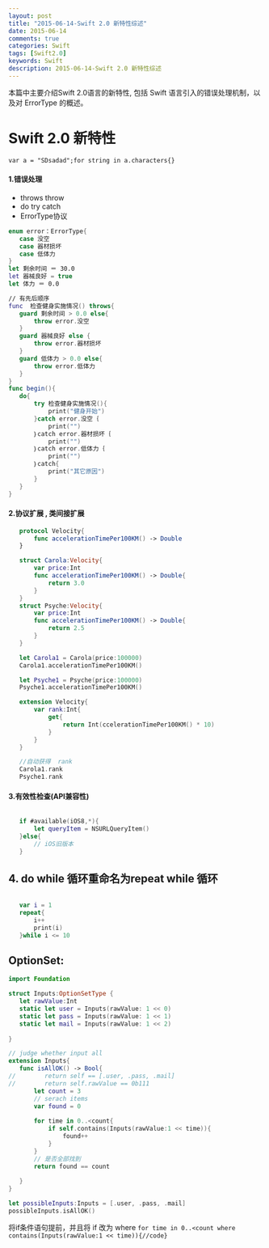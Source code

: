 ```yaml
---
layout: post
title: "2015-06-14-Swift 2.0 新特性综述"
date: 2015-06-14
comments: true
categories: Swift
tags: [Swift2.0] 
keywords: Swift 
description: 2015-06-14-Swift 2.0 新特性综述
---
```


本篇中主要介绍Swift 2.0语言的新特性, 包括 Swift 语言引入的错误处理机制，以及对 ErrorType 的概述。


# Swift 2.0 新特性

`var a = "SDsadad";for string in a.characters{} `

#### 1.错误处理

 - throws  throw 
 - do try catch 
 - ErrorType协议 

 ```Swift
 enum error：ErrorType{
	case 没空
	case 器材损坏
	case 低体力
 }
 let 剩余时间 ＝ 30.0
 let 器械良好 = true
 let 体力 ＝ 0.0

 // 有先后顺序
 func  检查健身实施情况() throws{
	guard 剩余时间 > 0.0 else{
		throw error.没空
	}
	guard 器械良好 else {
		throw error.器材损坏
	}
	guard 低体力 > 0.0 else{
		throw error.低体力
	}
 }
 func begin(){
	do{
		try 检查健身实施情况(){
			print("健身开始")
		}catch error.没空｛
			print("")
		｝catch error.器材损坏｛
			print("")
		｝catch error.低体力｛
			print("")
		｝catch{
			print("其它原因")
		}
	}
 }
 ```


#### 2.协议扩展 , 类间接扩展

 ```Swift
	protocol Velocity{
		func accelerationTimePer100KM() -> Double
	}

	struct Carola:Velocity{
		var price:Int
		func accelerationTimePer100KM() -> Double{
			return 3.0
		}
	}
	struct Psyche:Velocity{
		var price:Int
		func accelerationTimePer100KM() -> Double{
			return 2.5
		}
	}

	let Carola1 = Carola(price:100000)
	Carola1.accelerationTimePer100KM()

	let Psyche1 = Psyche(price:100000)
	Psyche1.accelerationTimePer100KM()

	extension Velocity{
		var rank:Int{
			get{
				return Int(ccelerationTimePer100KM() * 10)
			}
		}
	}

	//自动获得  rank
	Carola1.rank
	Psyche1.rank

 ```


#### 3.有效性检查(API兼容性)

 ```Swift
	
	if #available(iOS8,*){
		let queryItem = NSURLQueryItem()
	}else{
		// iOS旧版本
	}
 ```


## 4. do while 循环重命名为repeat while 循环

 ```Swift
	
	var i = 1
	repeat{
		i++
		print(i)
	}while i <= 10

 ```


## OptionSet:

 ```Swift
 import Foundation

 struct Inputs:OptionSetType {
    let rawValue:Int
    static let user = Inputs(rawValue: 1 << 0)
    static let pass = Inputs(rawValue: 1 << 1)
    static let mail = Inputs(rawValue: 1 << 2)
    
 }

 // judge whether input all
 extension Inputs{
    func isAllOK() -> Bool{
 //        return self == [.user, .pass, .mail]
 //        return self.rawValue == 0b111
        let count = 3
        // serach items
        var found = 0
        
        for time in 0..<count{
            if self.contains(Inputs(rawValue:1 << time)){
                found++
            }
        }
        // 是否全部找到
        return found == count
        
    }
 }

 let possibleInputs:Inputs = [.user, .pass, .mail]
 possibleInputs.isAllOK()
 ```

将if条件语句提前，并且将 if 改为 where  `for time in 0..<count where contains(Inputs(rawValue:1 << time)){//code}`